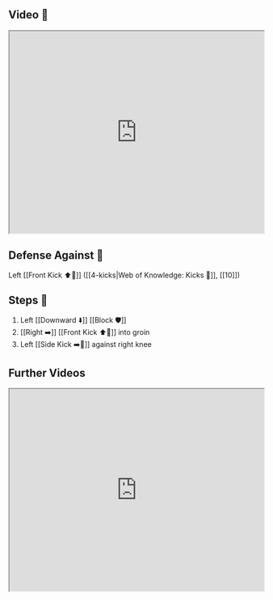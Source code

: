 ## Video 🎥

<iframe src="https://www.youtube.com/embed/Ks7n7LfrHkw" width="100%" height="400"></iframe>

## Defense Against 🤺

Left [[Front Kick ⬆️🦵]] ([[4-kicks|Web of Knowledge: Kicks 🦶]], [[10]])

## Steps 👣

1. Left [[Downward ⬇️]] [[Block 🛡️]]
2. [[Right ➡️]] [[Front Kick ⬆️🦵]] into groin
3. Left [[Side Kick ➡️🦵]] against right knee

## Further Videos

<iframe src="https://www.youtube.com/embed/IXZ6kr4VHQw?start=273&end=288" width="100%" height="400"></iframe>
